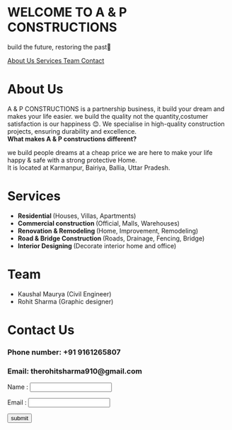 <html lang='Eng'>

<head> 
<title> A & P Constructions </title>

</head>

<body>
  
 <h1> WELCOME TO A & P CONSTRUCTIONS </h1>
<p> build the future, restoring the past🤗 </p>

<nav>
<a href='About'> About Us </a>
<a href='Services'> Services </a>
<a href='Team'> Team </a>
<a href='Contact'> Contact </a>
</nav>

<h1 id='About'> About Us </h1>
<p> A & P CONSTRUCTIONS is a partnership business, it build your dream and makes your life easier. we build the quality not the quantity,costumer satisfaction is our happiness 😊. We specialise in high-quality construction projects, ensuring durability and excellence.
<br>
<b> What makes A & P constructions different? </b>
<p> we build people dreams at a cheap price we are here to make your life happy & safe with a strong protective Home.
<br>
It is located at Karmanpur, Bairiya, Ballia, Uttar Pradesh.

<br>
<h1> Services </h1>
<ul>
<li> <b> Residential </b> (Houses, Villas, Apartments) </li>
<li> <b> Commercial construction </b> (Official, Malls, Warehouses) </li>
<li> <b> Renovation & Remodeling </b> (Home, Improvement, Remodeling) </li>
<li> <b> Road & Bridge Construction </b> (Roads, Drainage, Fencing, Bridge) </li>
<li> <b> Interior Designing </b> (Decorate interior home and office) </li>

</ul>

<h1> Team </h1>

<ul>
<li> Kaushal Maurya (Civil Engineer) </li>
<li> Rohit Sharma (Graphic designer) </li>
</ul>

<h1> Contact Us </h1>

<h3> Phone number: +91 9161265807 </h3>
<h3> Email: therohitsharma910@gmail.com  </h3>

<form>
<label for="name"> Name : </label>
<input type="text" id="name" name="name" required>

<label for="email"> Email : </label>
<input type="email" id="email" name="email" required>

<input type="submit" value="submit">
</form>


</body>
</html>